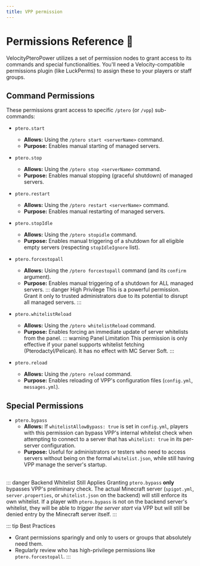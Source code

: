 ```yaml
---
title: VPP permission
---
```

# Permissions Reference 🔑

VelocityPteroPower utilizes a set of permission nodes to grant access to its commands and special functionalities. You'll need a Velocity-compatible permissions plugin (like LuckPerms) to assign these to your players or staff groups.

## Command Permissions

These permissions grant access to specific `/ptero` (or `/vpp`) sub-commands:

*   `ptero.start`
    *   **Allows:** Using the `/ptero start <serverName>` command.
    *   **Purpose:** Enables manual starting of managed servers.

*   `ptero.stop`
    *   **Allows:** Using the `/ptero stop <serverName>` command.
    *   **Purpose:** Enables manual stopping (graceful shutdown) of managed servers.

*   `ptero.restart`
    *   **Allows:** Using the `/ptero restart <serverName>` command.
    *   **Purpose:** Enables manual restarting of managed servers.

*   `ptero.stopIdle`
    *   **Allows:** Using the `/ptero stopidle` command.
    *   **Purpose:** Enables manual triggering of a shutdown for all eligible empty servers (respecting `stopIdleIgnore` list).

*   `ptero.forcestopall`
    *   **Allows:** Using the `/ptero forcestopall` command (and its `confirm` argument).
    *   **Purpose:** Enables manual triggering of a shutdown for ALL managed servers.
        ::: danger High Privilege
        This is a powerful permission. Grant it only to trusted administrators due to its potential to disrupt all managed servers.
        :::

*   `ptero.whitelistReload`
    *   **Allows:** Using the `/ptero whitelistReload` command.
    *   **Purpose:** Enables forcing an immediate update of server whitelists from the panel.
        ::: warning Panel Limitation
        This permission is only effective if your panel supports whitelist fetching (Pterodactyl/Pelican). It has no effect with MC Server Soft.
        :::

*   `ptero.reload`
    *   **Allows:** Using the `/ptero reload` command.
    *   **Purpose:** Enables reloading of VPP's configuration files (`config.yml`, `messages.yml`).

## Special Permissions

*   `ptero.bypass`
    *   **Allows:** If `whitelistAllowBypass: true` is set in `config.yml`, players with this permission can bypass VPP's internal whitelist check when attempting to connect to a server that has `whitelist: true` in its per-server configuration.
    *   **Purpose:** Useful for administrators or testers who need to access servers without being on the formal `whitelist.json`, while still having VPP manage the server's startup.
    <br>
::: danger Backend Whitelist Still Applies
Granting `ptero.bypass` **only** bypasses VPP's preliminary check. The actual Minecraft server (`spigot.yml`, `server.properties`, or `whitelist.json` on the backend) will still enforce its own whitelist. If a player with `ptero.bypass` is not on the backend server's whitelist, they will be able to *trigger the server start* via VPP but will still be denied entry by the Minecraft server itself.
:::

::: tip Best Practices
*   Grant permissions sparingly and only to users or groups that absolutely need them.
*   Regularly review who has high-privilege permissions like `ptero.forcestopall`.
:::
